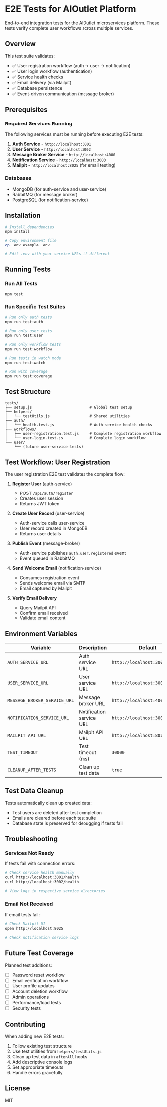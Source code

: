 # E2E Tests for AIOutlet Platform

End-to-end integration tests for the AIOutlet microservices platform. These tests verify complete user workflows across multiple services.

## Overview

This test suite validates:

- ✅ User registration workflow (auth → user → notification)
- ✅ User login workflow (authentication)
- ✅ Service health checks
- ✅ Email delivery (via Mailpit)
- ✅ Database persistence
- ✅ Event-driven communication (message broker)

## Prerequisites

### Required Services Running

The following services must be running before executing E2E tests:

1. **Auth Service** - `http://localhost:3001`
2. **User Service** - `http://localhost:3002`
3. **Message Broker Service** - `http://localhost:4000`
4. **Notification Service** - `http://localhost:3003`
5. **Mailpit** - `http://localhost:8025` (for email testing)

### Databases

- MongoDB (for auth-service and user-service)
- RabbitMQ (for message broker)
- PostgreSQL (for notification-service)

## Installation

```bash
# Install dependencies
npm install

# Copy environment file
cp .env.example .env

# Edit .env with your service URLs if different
```

## Running Tests

### Run All Tests

```bash
npm test
```

### Run Specific Test Suites

```bash
# Run only auth tests
npm run test:auth

# Run only user tests
npm run test:user

# Run only workflow tests
npm run test:workflow

# Run tests in watch mode
npm run test:watch

# Run with coverage
npm run test:coverage
```

## Test Structure

```
tests/
├── setup.js                          # Global test setup
├── helpers/
│   └── testUtils.js                  # Shared utilities
├── auth/
│   └── health.test.js                # Auth service health checks
├── workflows/
│   ├── user-registration.test.js     # Complete registration workflow
│   └── user-login.test.js            # Complete login workflow
└── user/
    └── (future user-service tests)
```

## Test Workflow: User Registration

The user registration E2E test validates the complete flow:

1. **Register User** (auth-service)

   - POST `/api/auth/register`
   - Creates user session
   - Returns JWT token

2. **Create User Record** (user-service)

   - Auth-service calls user-service
   - User record created in MongoDB
   - Returns user details

3. **Publish Event** (message-broker)

   - Auth-service publishes `auth.user.registered` event
   - Event queued in RabbitMQ

4. **Send Welcome Email** (notification-service)

   - Consumes registration event
   - Sends welcome email via SMTP
   - Email captured by Mailpit

5. **Verify Email Delivery**
   - Query Mailpit API
   - Confirm email received
   - Validate email content

## Environment Variables

| Variable                     | Description              | Default                        |
| ---------------------------- | ------------------------ | ------------------------------ |
| `AUTH_SERVICE_URL`           | Auth service URL         | `http://localhost:3001`        |
| `USER_SERVICE_URL`           | User service URL         | `http://localhost:3002`        |
| `MESSAGE_BROKER_SERVICE_URL` | Message broker URL       | `http://localhost:4000`        |
| `NOTIFICATION_SERVICE_URL`   | Notification service URL | `http://localhost:3003`        |
| `MAILPIT_API_URL`            | Mailpit API URL          | `http://localhost:8025/api/v1` |
| `TEST_TIMEOUT`               | Test timeout (ms)        | `30000`                        |
| `CLEANUP_AFTER_TESTS`        | Clean up test data       | `true`                         |

## Test Data Cleanup

Tests automatically clean up created data:

- Test users are deleted after test completion
- Emails are cleared before each test suite
- Database state is preserved for debugging if tests fail

## Troubleshooting

### Services Not Ready

If tests fail with connection errors:

```bash
# Check service health manually
curl http://localhost:3001/health
curl http://localhost:3002/health

# View logs in respective service directories
```

### Email Not Received

If email tests fail:

```bash
# Check Mailpit UI
open http://localhost:8025

# Check notification service logs
```

## Future Test Coverage

Planned test additions:

- [ ] Password reset workflow
- [ ] Email verification workflow
- [ ] User profile updates
- [ ] Account deletion workflow
- [ ] Admin operations
- [ ] Performance/load tests
- [ ] Security tests

## Contributing

When adding new E2E tests:

1. Follow existing test structure
2. Use test utilities from `helpers/testUtils.js`
3. Clean up test data in `afterAll` hooks
4. Add descriptive console logs
5. Set appropriate timeouts
6. Handle errors gracefully

## License

MIT
